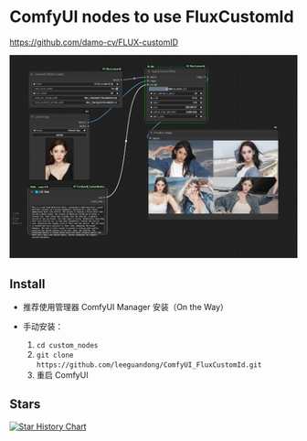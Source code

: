 # ComfyUI nodes to use FluxCustomId

https://github.com/damo-cv/FLUX-customID

![image](workflow.png)

## Install

- 推荐使用管理器 ComfyUI Manager 安装（On the Way）

- 手动安装：
    1. `cd custom_nodes`
    2. `git clone https://github.com/leeguandong/ComfyUI_FluxCustomId.git`
    3. 重启 ComfyUI

## Stars

[![Star History Chart](https://api.star-history.com/svg?repos=leeguandong/ComfyUI_FluxCustomId&type=Date)](https://star-history.com/#leeguandong/ComfyUI_FluxCustomId&Date)





